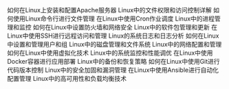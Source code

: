 如何在Linux上安装和配置Apache服务器
Linux中的文件权限和访问控制详解
如何使用Linux命令行进行文件管理
在Linux中使用Cron作业调度
Linux中的进程管理和监控
如何在Linux中设置防火墙和网络安全
Linux中的软件包管理和更新
在Linux中使用SSH进行远程访问和管理
Linux的系统日志和日志分析
如何在Linux中设置和管理用户和组
Linux中的磁盘管理和文件系统
Linux中的网络配置和管理
如何在Linux中使用虚拟化技术
Linux中的系统监控和性能调优
在Linux中使用Docker容器进行应用部署
Linux中的备份和恢复策略
如何在Linux中使用Git进行代码版本控制
Linux中的安全加固和漏洞管理
在Linux中使用Ansible进行自动化配置管理
Linux中的高可用性和负载均衡技术